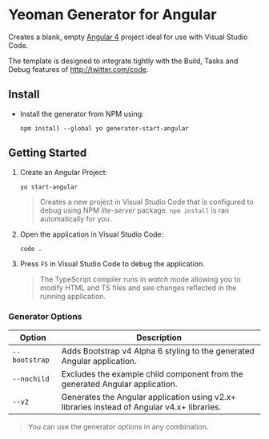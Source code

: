 # Yeoman Generator for Angular

Creates a blank, empty [Angular 4](http://angularjs.blogspot.com/2017/03/angular-400-now-available.html) project ideal for use with Visual Studio Code.

The template is designed to integrate tightly with the Build, Tasks and Debug features of <http://twitter.com/code>.

## Install

* Install the generator from NPM using:

    ```shell
    npm install --global yo generator-start-angular
    ```

## Getting Started

1. Create an Angular Project:

    ```shell
    yo start-angular
    ```

    > Creates a new project in Visual Studio Code that is configured to debug using NPM *lite-server* package. ``npm install`` is ran automatically for you.

1. Open the application in Visual Studio Code:

    ```shell
    code .
    ```

1. Press ``F5`` in Visual Studio Code to debug the application.

    > The TypeScript compiler runs in *watch* mode allowing you to modify HTML and TS files and see changes reflected in the running application.

### Generator Options

| Option | Description |
| --- | --- |
| ``--bootstrap`` | Adds Bootstrap v4 Alpha 6 styling to the generated Angular application. |
| ``--nochild`` | Excludes the example child component from the generated Angular application. |
| ``--v2`` | Generates the Angular application using v2.x+ libraries instead of Angular v4.x+ libraries. |

> You can use the generator options in any combination.
